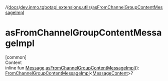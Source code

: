 //[docs](../../index.md)/[dev.inmo.tgbotapi.extensions.utils](index.md)/[asFromChannelGroupContentMessageImpl](as-from-channel-group-content-message-impl.md)



# asFromChannelGroupContentMessageImpl  
[common]  
Content  
inline fun [Message](../dev.inmo.tgbotapi.types.message.abstracts/-message/index.md).[asFromChannelGroupContentMessageImpl](as-from-channel-group-content-message-impl.md)(): [FromChannelGroupContentMessageImpl](../dev.inmo.tgbotapi.types.message/-from-channel-group-content-message-impl/index.md)<[MessageContent](../dev.inmo.tgbotapi.types.message.content.abstracts/-message-content/index.md)>?  




